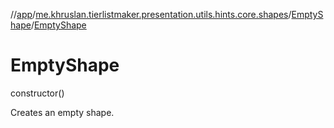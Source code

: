 //[app](../../../index.md)/[me.khruslan.tierlistmaker.presentation.utils.hints.core.shapes](../index.md)/[EmptyShape](index.md)/[EmptyShape](-empty-shape.md)

# EmptyShape

constructor()

Creates an empty shape.
